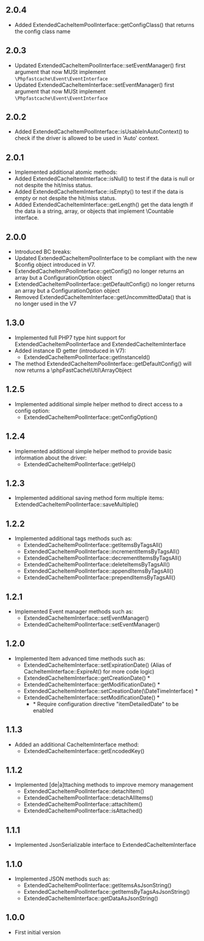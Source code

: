 ## 2.0.4
- Added ExtendedCacheItemPoolInterface::getConfigClass() that returns the config class name

## 2.0.3
- Updated ExtendedCacheItemPoolInterface::setEventManager() first argument that now MUSt implement `\Phpfastcache\Event\EventInterface`
- Updated ExtendedCacheItemInterface::setEventManager() first argument that now MUSt implement `\Phpfastcache\Event\EventInterface`

## 2.0.2
- Added ExtendedCacheItemPoolInterface::isUsableInAutoContext() to check if the driver is allowed to be used in 'Auto' context.

## 2.0.1
- Implemented additional atomic methods:
- Added ExtendedCacheItemInterface::isNull() to test if the data is null or not despite the hit/miss status.
- Added ExtendedCacheItemInterface::isEmpty() to test if the data is empty or not despite the hit/miss status.
- Added ExtendedCacheItemInterface::getLength() get the data length if the data is a string, array, or objects that implement \Countable interface.

## 2.0.0
- Introduced BC breaks:
- Updated ExtendedCacheItemPoolInterface to be compliant with the new \$config object introduced in V7.
- ExtendedCacheItemPoolInterface::getConfig() no longer returns an array but a ConfigurationOption object
- ExtendedCacheItemPoolInterface::getDefaultConfig() no longer returns an array but a ConfigurationOption object
- Removed ExtendedCacheItemInterface::getUncommittedData() that is no longer used in the V7

## 1.3.0
- Implemented full PHP7 type hint support for ExtendedCacheItemPoolInterface and ExtendedCacheItemInterface
- Added instance ID getter (introduced in V7):
  - ExtendedCacheItemPoolInterface::getInstanceId()
- The method ExtendedCacheItemPoolInterface::getDefaultConfig() will now returns a \phpFastCache\Util\ArrayObject

## 1.2.5
- Implemented additional simple helper method to direct access to a config option:
  - ExtendedCacheItemPoolInterface::getConfigOption()

## 1.2.4
- Implemented additional simple helper method to provide basic information about the driver:
  - ExtendedCacheItemPoolInterface::getHelp()

## 1.2.3
- Implemented additional saving method form multiple items:
   ExtendedCacheItemPoolInterface::saveMultiple()

## 1.2.2
- Implemented additional tags methods such as:
  - ExtendedCacheItemPoolInterface::getItemsByTagsAll()
  - ExtendedCacheItemPoolInterface::incrementItemsByTagsAll()
  - ExtendedCacheItemPoolInterface::decrementItemsByTagsAll()
  - ExtendedCacheItemPoolInterface::deleteItemsByTagsAll()
  - ExtendedCacheItemPoolInterface::appendItemsByTagsAll()
  - ExtendedCacheItemPoolInterface::prependItemsByTagsAll()

## 1.2.1
- Implemented Event manager methods such as:
  - ExtendedCacheItemInterface::setEventManager()
  - ExtendedCacheItemPoolInterface::setEventManager()

## 1.2.0
- Implemented Item advanced time methods such as:
  - ExtendedCacheItemInterface::setExpirationDate() (Alias of CacheItemInterface::ExpireAt() for more code logic)
  - ExtendedCacheItemInterface::getCreationDate() * 
  - ExtendedCacheItemInterface::getModificationDate() *
  - ExtendedCacheItemInterface::setCreationDate(\DateTimeInterface) *
  - ExtendedCacheItemInterface::setModificationDate() *
    - \* Require configuration directive "itemDetailedDate" to be enabled

## 1.1.3
- Added an additional CacheItemInterface method:
  - ExtendedCacheItemInterface::getEncodedKey()

## 1.1.2
- Implemented [de|a]ttaching methods to improve memory management
  - ExtendedCacheItemPoolInterface::detachItem()
  - ExtendedCacheItemPoolInterface::detachAllItems()
  - ExtendedCacheItemPoolInterface::attachItem()
  - ExtendedCacheItemPoolInterface::isAttached()

## 1.1.1
- Implemented JsonSerializable interface to ExtendedCacheItemInterface

## 1.1.0
- Implemented JSON methods such as:
  - ExtendedCacheItemPoolInterface::getItemsAsJsonString()
  - ExtendedCacheItemPoolInterface::getItemsByTagsAsJsonString()
  - ExtendedCacheItemInterface::getDataAsJsonString()

## 1.0.0
- First initial version